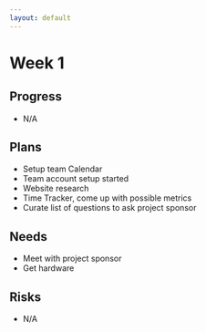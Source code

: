 ```yaml
---
layout: default
---
```


# Week 1

## Progress
- N/A


## Plans
- Setup team Calendar
- Team account setup started
- Website research
- Time Tracker, come up with possible metrics
- Curate list of questions to ask project sponsor


## Needs
- Meet with project sponsor
- Get hardware


## Risks
- N/A

